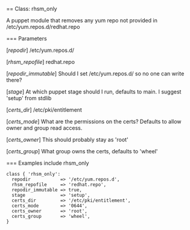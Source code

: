 == Class: rhsm_only

A puppet module that removes any yum repo not provided in
 /etc/yum.repos.d/redhat.repo

=== Parameters

[*repodir*]
   /etc/yum.repos.d/

[*rhsm_repofile*]
   redhat.repo

[*repodir_immutable*]
   Should I set /etc/yum.repos.d/ so no one can write there?

[*stage*]
   At which puppet stage should I run, defaults to main.
   I suggest 'setup' from stdlib

[*certs_dir*]
   /etc/pki/entitlement

[*certs_mode*]
   What are the permissions on the certs?
   Defaults to allow owner and group read access.

[*certs_owner*]
   This should probably stay as 'root'

[*certs_group*]
   What group owns the certs, defaults to 'wheel'

=== Examples
    include rhsm_only
    
    class { 'rhsm_only':
      repodir           => '/etc/yum.repos.d',
      rhsm_repofile     => 'redhat.repo',
      repodir_immutable => true,
      stage             => 'setup',
      certs_dir         => '/etc/pki/entitlement',
      certs_mode        => '0644',
      certs_owner       => 'root',
      certs_group       => 'wheel',
    }

